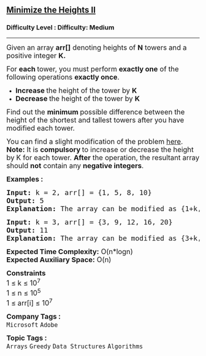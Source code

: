 <h2><a href="https://www.geeksforgeeks.org/problems/minimize-the-heights3351/1?itm_source=geeksforgeeks&itm_medium=article&itm_campaign=practice_card">Minimize the Heights II</a></h2><h3>Difficulty Level : Difficulty: Medium</h3><hr><div class="problems_problem_content__Xm_eO"><p><span style="font-size: 18px;">Given an array <strong>arr[]</strong>&nbsp;denoting heights of <strong>N</strong> towers and a positive integer <strong>K. </strong></span></p>
<p><span style="font-size: 18px;">For <strong>each </strong>tower, you must perform <strong>exactly one</strong> of the following operations <strong>exactly once</strong>.</span></p>
<ul>
<li><span style="font-size: 18px;"><strong>Increase </strong>the height of the tower by <strong>K</strong></span></li>
<li><span style="font-size: 18px;"><strong>Decrease </strong>the height of the tower by <strong>K</strong></span></li>
</ul>
<p><span style="font-size: 18px;">Find out the <strong>minimum </strong>possible difference between the height&nbsp;of the shortest and tallest towers after you have modified each tower.</span></p>
<p><span style="font-size: 18px;">You can find a slight modification of the problem&nbsp;<a href="https://practice.geeksforgeeks.org/problems/minimize-the-heights-i/1/">here</a>.<br><strong>Note:</strong> It is <strong>compulsory </strong>to increase or decrease the height by K for each tower. <strong>After</strong> the operation, the resultant array should <strong>not</strong> contain any <strong>negative integers</strong>.</span></p>
<p><span style="font-size: 18px;"><strong>Examples :</strong></span></p>
<pre><span style="font-size: 18px;"><strong>Input: </strong>k = 2, arr[] = {1, 5, 8, 10}
<strong>Output: </strong>5
<strong>Explanation: </strong>The array can be modified as {1+k, 5-k, 8-k, 10-k} = {3, 3, 6, 8}.The difference between the largest and the smallest is 8-3 = 5.
</span></pre>
<pre><span style="font-size: 18px;"><strong>Input: </strong>k = 3, arr[] = {3, 9, 12, 16, 20}
<strong>Output: </strong>11
<strong>Explanation: </strong>The array can be modified as </span><span style="font-size: 18px;">{3+k, 9+k, 12-k, 16-k, 20-k} -&gt; {6, 12, 9, 13, 17}.The difference between the largest and the smallest is 17-6 = 11.&nbsp;
</span></pre>
<p><span style="font-size: 18px;"><strong>Expected Time Complexity:</strong> O(n*logn)<br><strong>Expected Auxiliary Space:</strong> O(n)<br></span></p>
<p><span style="font-size: 18px;"><strong>Constraints</strong><br>1 ≤ k ≤ 10<sup>7</sup><br>1 ≤ n ≤ 10<sup>5</sup><br>1 ≤ arr[i] ≤ 10<sup>7</sup></span></p></div><p><span style=font-size:18px><strong>Company Tags : </strong><br><code>Microsoft</code>&nbsp;<code>Adobe</code>&nbsp;<br><p><span style=font-size:18px><strong>Topic Tags : </strong><br><code>Arrays</code>&nbsp;<code>Greedy</code>&nbsp;<code>Data Structures</code>&nbsp;<code>Algorithms</code>&nbsp;